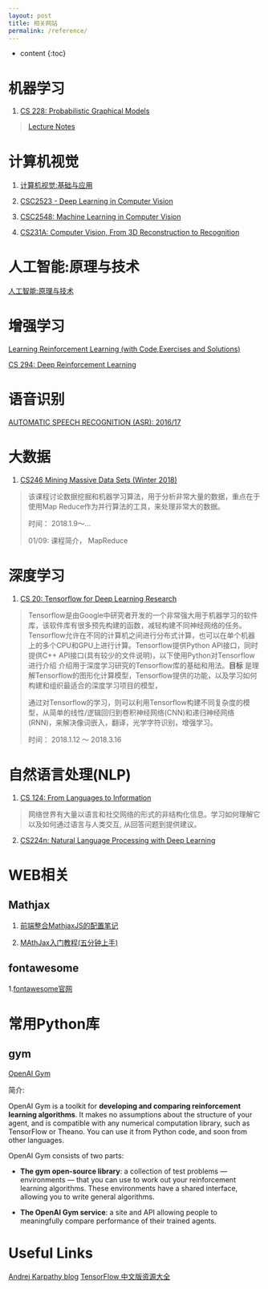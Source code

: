 ```yaml
---
layout: post
title: 相关网站
permalink: /reference/
---
```


* content
{:toc}

# 机器学习

1. [CS 228: Probabilistic Graphical Models](http://cs.stanford.edu/~ermon/cs228/)

> [Lecture Notes](https://ermongroup.github.io/cs228-notes/)


# 计算机视觉

1. [计算机视觉:基础与应用](http://vision.stanford.edu/teaching/cs131_fall1718/)

2. [CSC2523 - Deep Learning in Computer Vision](http://www.cs.utoronto.ca/~fidler/teaching/2015/CSC2523.html)

3. [CSC2548: Machine Learning in Computer Vision](http://www.cs.utoronto.ca/~fidler/teaching/2018/CSC2548.html)

4. [CS231A: Computer Vision, From 3D Reconstruction to Recognition](http://web.stanford.edu/class/cs231a/)

# 人工智能:原理与技术

[人工智能:原理与技术](http://web.stanford.edu/class/cs221/)

# 增强学习

[Learning Reinforcement Learning (with Code,Exercises and Solutions)](http://www.wildml.com/2016/10/learning-reinforcement-learning/)

[CS 294: Deep Reinforcement Learning](http://rll.berkeley.edu/deeprlcourse/)

# 语音识别

[AUTOMATIC SPEECH RECOGNITION (ASR): 2016/17](http://www.inf.ed.ac.uk/teaching/courses/asr/)

# 大数据

1. [CS246 Mining Massive Data Sets (Winter 2018)](http://web.stanford.edu/class/cs246/)

>该课程讨论数据挖掘和机器学习算法，用于分析非常大量的数据，重点在于使用Map Reduce作为并行算法的工具，来处理非常大的数据。
>
>时间： 2018.1.9～...
>
>01/09: 课程简介， MapReduce

# 深度学习

1. [CS 20: Tensorflow for Deep Learning Research](https://web.stanford.edu/class/cs20si/)

> Tensorflow是由Google中研究者开发的一个非常强大用于机器学习的软件库，该软件库有很多预先构建的函数，减轻构建不同神经网络的任务。
> Tensorflow允许在不同的计算机之间进行分布式计算，也可以在单个机器上的多个CPU和GPU上进行计算。Tensorflow提供Python API接口，同时提供C++ API接口(具有较少的文件说明)，以下使用Python对Tensorflow进行介绍
> 介绍用于深度学习研究的Tensorflow库的基础和用法。**目标** 是理解Tensorflow的图形化计算模型，Tensorflow提供的功能，以及学习如何构建和组织最适合的深度学习项目的模型，
>
> 通过对Tensorflow的学习，则可以利用Tensorflow构建不同复杂度的模型，从简单的线性/逻辑回归到卷积神经网络(CNN)和递归神经网络(RNN)，来解决像词嵌入，翻译，光学字符识别，增强学习。
>
> 时间： 2018.1.12 ～ 2018.3.16
>

# 自然语言处理(NLP)

1. [CS 124: From Languages to Information](http://web.stanford.edu/class/cs124/)

> 网络世界有大量以语言和社交网络的形式的非结构化信息。学习如何理解它以及如何通过语言与人类交互, 从回答问题到提供建议。
>

2. [CS224n: Natural Language Processing with Deep Learning](http://web.stanford.edu/class/cs224n/)

# WEB相关

## Mathjax

1. [前端整合MathjaxJS的配置笔记](https://www.cnblogs.com/tianshifu/p/6388391.html)

2. [MAthJax入门教程(五分钟上手)](https://www.cnblogs.com/bobofuns/p/6829920.html)

## fontawesome

1.[fontawesome官网](http://fontawesome.dashgame.com/)


# 常用Python库

## gym

[OpenAI Gym](https://gym.openai.com/docs/)

简介:

OpenAI Gym is a toolkit for **developing and comparing reinforcement learning algorithms**. It makes no assumptions about the structure of your agent, and is compatible with any numerical computation library, such as TensorFlow or Theano. You can use it from Python code, and soon from other languages.

OpenAI Gym consists of two parts:

- **The gym open-source library**: a collection of test problems — environments — that you can use to work out your reinforcement learning algorithms. These environments have a shared interface, allowing you to write general algorithms.

- **The OpenAI Gym service**: a site and API allowing people to meaningfully compare performance of their trained agents.

# Useful Links

[Andrej Karpathy blog](http://karpathy.github.io/)
[TensorFlow 中文版资源大全](http://whosmall.com/?post=322)
